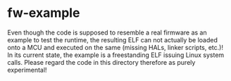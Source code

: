 # fw-example

Even though the code is supposed to resemble a real firmware as an example to
test the runtime, the resulting ELF can not actually be loaded onto a MCU and
executed on the same (missing HALs, linker scripts, etc.)!
In its current state, the example is a freestanding ELF issuing Linux system
calls.
Please regard the code in this directory therefore as purely experimental!
